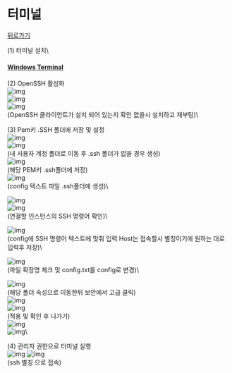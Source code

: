# 터미널

[뒤로가기](../../)

(1) 터미널 설치\


#### [Windows Terminal](https://apps.microsoft.com/store/detail/windows-terminal/9N0DX20HK701?hl=ko-kr\&gl=kr\&activetab=pivot%3Aoverviewtab)

(2) OpenSSH 활성화\
![img](../Img/터미널2.png)\
![img](../Img/터미널3.png)\
![img](../Img/터미널4.png)\
(OpenSSH 클라이언트가 설치 되어 있는지 확인 없을시 설치하고 재부팅)\


(3) Pem키 .SSH 폴더에 저장 및 설정\
![img](../Img/ter3.png)\
![img](../Img/ter4.png)\
(내 사용자 계정 폴더로 이동 후 .ssh 폴더가 없을 경우 생성)\
![img](../Img/ter5.png)\
(해당 PEM키 .ssh폴더에 저장)\
![img](../Img/ter6.png)\
(config 텍스트 파일 .ssh폴더에 생성)\


![img](../Img/ter1.png)\
![img](../Img/ter2.png)\
(연결할 인스턴스의 SSH 명령어 확인)\


![img](../Img/ter8.png)\
(config에 SSH 명령어 텍스트에 맞춰 입력 Host는 접속할시 별칭이기에 원하는 대로 입력후 저장)\


![img](../Img/ter7.png)\
(파일 확장명 체크 및 config.txt를 config로 변경)\


![img](../Img/ter9.png)\
(해당 폴더 속성으로 이동한뒤 보안에서 고급 클릭)\
![img](../Img/ter10.png)\
![img](../Img/ter11.png)\
(적용 및 확인 후 나가기)\
![img](../Img/ter12.png)\
![img](../Img/ter13.png)\


(4) 관리자 권한으로 터미널 실행\
![img](../Img/터미널1.png) ![img](../Img/ter14.png)\
(ssh 별칭 으로 접속)
